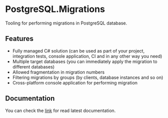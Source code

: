 # PostgreSQL.Migrations
Tooling for performing migrations in PostgreSQL database.

## Features
- Fully managed C# solution (can be used as part of your project, integration tests, console application, CI and in any other way you need)
- Multiple target databases (you can immediately apply the migration to different databases)
- Allowed fragmentation in migration numbers
- Filtering migrations by groups (by clients, database instances and so on)
- Cross-platform console application for performing migration

## Documentation
You can check the [link](https://emptyflow.github.io/PostgreSQL.Migrations/) for read latest documentation.
  
